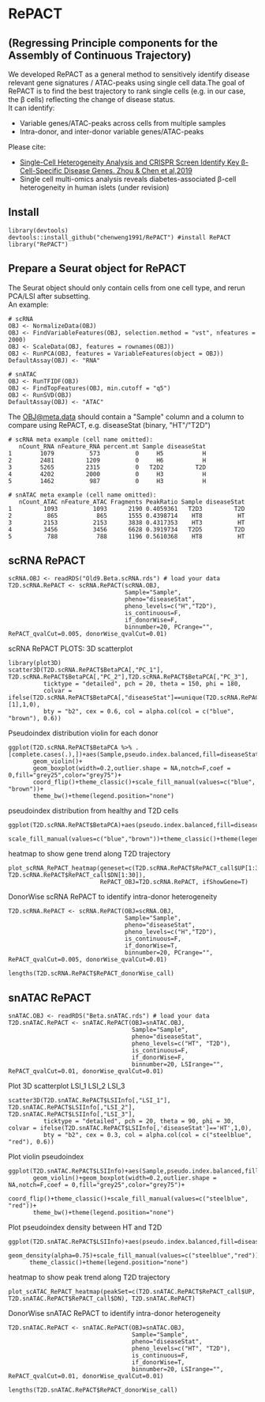 # RePACT
## (Regressing Principle components for the Assembly of Continuous Trajectory)
We developed RePACT as a general method to sensitively identify disease relevant gene signatures / ATAC-peaks using single cell data.The goal of RePACT is to find the best trajectory to rank single cells (e.g. in our case, the β cells) reflecting the change of disease status. <br /> 
It can identify:<br /> 
- Variable genes/ATAC-peaks across cells from multiple samples
- Intra-donor, and inter-donor variable genes/ATAC-peaks 

Please cite: <br /> 
- [Single-Cell Heterogeneity Analysis and CRISPR Screen Identify Key β-Cell-Specific Disease Genes. Zhou & Chen et al,2019](https://doi.org/10.1016/j.celrep.2019.02.043) 
- Single cell multi-omics analysis reveals diabetes-associated β-cell heterogeneity in human islets (under revision)

## Install
```
library(devtools)
devtools::install_github("chenweng1991/RePACT") #install RePACT
library("RePACT")
```

## Prepare a Seurat object for RePACT
The Seurat object should only contain cells from one cell type, and rerun PCA/LSI after subsetting.<br /> 
An example:
```
# scRNA
OBJ <- NormalizeData(OBJ)
OBJ <- FindVariableFeatures(OBJ, selection.method = "vst", nfeatures = 2000)
OBJ <- ScaleData(OBJ, features = rownames(OBJ))
OBJ <- RunPCA(OBJ, features = VariableFeatures(object = OBJ))
DefaultAssay(OBJ) <- "RNA"

# snATAC
OBJ <- RunTFIDF(OBJ)
OBJ <- FindTopFeatures(OBJ, min.cutoff = "q5")
OBJ <- RunSVD(OBJ)
DefaultAssay(OBJ) <- "ATAC"
```
The OBJ@meta.data should contain a "Sample" column and a column to compare using RePACT, e.g. diseaseStat (binary, "HT"/"T2D")
```
# scRNA meta example (cell name omitted):
   nCount_RNA nFeature_RNA percent.mt Sample diseaseStat
1        1079          573          0     H5           H
2        2481         1209          0     H6           H
3        5265         2315          0   T2D2         T2D
4        4202         2000          0     H3           H
5        1462          987          0     H3           H

# snATAC meta example (cell name omitted):
   nCount_ATAC nFeature_ATAC Fragments PeakRatio Sample diseaseStat
1         1093          1093      2190 0.4059361   T2D3         T2D
2          865           865      1555 0.4398714    HT8          HT
3         2153          2153      3838 0.4317353    HT3          HT
4         3456          3456      6628 0.3919734   T2D5         T2D
5          788           788      1196 0.5610368    HT8          HT
```
## scRNA RePACT
```
scRNA.OBJ <- readRDS("Old9.Beta.scRNA.rds") # load your data
T2D.scRNA.RePACT <- scRNA.RePACT(scRNA.OBJ,
                                 Sample="Sample",
                                 pheno="diseaseStat",
                                 pheno_levels=c("H","T2D"),
                                 is_continuous=F,
                                 if_donorWise=F,
                                 binnumber=20, PCrange="", RePACT_qvalCut=0.005, donorWise_qvalCut=0.01)
```
scRNA RePACT PLOTS:
3D scatterplot
```
library(plot3D)
scatter3D(T2D.scRNA.RePACT$BetaPCA[,"PC_1"], T2D.scRNA.RePACT$BetaPCA[,"PC_2"],T2D.scRNA.RePACT$BetaPCA[,"PC_3"],
          ticktype = "detailed", pch = 20, theta = 150, phi = 180, 
          colvar = ifelse(T2D.scRNA.RePACT$BetaPCA[,"diseaseStat"]==unique(T2D.scRNA.RePACT$BetaPCA[,"diseaseStat"])[1],1,0),
          bty = "b2", cex = 0.6, col = alpha.col(col = c("blue", "brown"), 0.6))
```
Pseudoindex distribution violin for each donor
```
ggplot(T2D.scRNA.RePACT$BetaPCA %>% .[complete.cases(.),])+aes(Sample,pseudo.index.balanced,fill=diseaseStat)+
       geom_violin()+
       geom_boxplot(width=0.2,outlier.shape = NA,notch=F,coef = 0,fill="grey25",color="grey75")+
       coord_flip()+theme_classic()+scale_fill_manual(values=c("blue", "brown"))+
       theme_bw()+theme(legend.position="none")
```
pseudoindex distribution from healthy and T2D cells
```
ggplot(T2D.scRNA.RePACT$BetaPCA)+aes(pseudo.index.balanced,fill=diseaseStat)+geom_density(alpha=0.75)+
       scale_fill_manual(values=c("blue","brown"))+theme_classic()+theme(legend.position="none")
```
heatmap to show gene trend along T2D trajectory
```
plot_scRNA_RePACT_heatmap(geneset=c(T2D.scRNA.RePACT$RePACT_call$UP[1:30], T2D.scRNA.RePACT$RePACT_call$DN[1:30]),
                          RePACT_OBJ=T2D.scRNA.RePACT, ifShowGene=T)
```
DonorWise scRNA RePACT to identify intra-donor heterogeneity
```
T2D.scRNA.RePACT <- scRNA.RePACT(OBJ=scRNA.OBJ,
                                 Sample="Sample",
                                 pheno="diseaseStat",
                                 pheno_levels=c("H","T2D"),
                                 is_continuous=F,
                                 if_donorWise=T,
                                 binnumber=20, PCrange="", RePACT_qvalCut=0.005, donorWise_qvalCut=0.01)

lengths(T2D.scRNA.RePACT$RePACT_donorWise_call)
```
## snATAC RePACT
```
snATAC.OBJ <- readRDS("Beta.snATAC.rds") # load your data
T2D.snATAC.RePACT <- snATAC.RePACT(OBJ=snATAC.OBJ,
                                   Sample="Sample",
                                   pheno="diseaseStat",
                                   pheno_levels=c("HT", "T2D"),
                                   is_continuous=F,
                                   if_donorWise=F,
                                   binnumber=20, LSIrange="", RePACT_qvalCut=0.01, donorWise_qvalCut=0.01)
```
Plot 3D scatterplot LSI_1 LSI_2 LSI_3
```
scatter3D(T2D.snATAC.RePACT$LSIInfo[,"LSI_1"], T2D.snATAC.RePACT$LSIInfo[,"LSI_2"], T2D.snATAC.RePACT$LSIInfo[,"LSI_3"],
          ticktype = "detailed", pch = 20, theta = 90, phi = 30, colvar = ifelse(T2D.snATAC.RePACT$LSIInfo[,'diseaseStat']=='HT',1,0),
          bty = "b2", cex = 0.3, col = alpha.col(col = c("steelblue", "red"), 0.6))
```
Plot violin pseudoindex
```
ggplot(T2D.snATAC.RePACT$LSIInfo)+aes(Sample,pseudo.index.balanced,fill=diseaseStat)+
       geom_violin()+geom_boxplot(width=0.2,outlier.shape = NA,notch=F,coef = 0,fill="grey25",color="grey75")+
       coord_flip()+theme_classic()+scale_fill_manual(values=c("steelblue", "red"))+
       theme_bw()+theme(legend.position="none")
```
Plot pseudoindex density between HT and T2D
```
ggplot(T2D.snATAC.RePACT$LSIInfo)+aes(pseudo.index.balanced,fill=diseaseStat)+
      geom_density(alpha=0.75)+scale_fill_manual(values=c("steelblue","red"))+
      theme_classic()+theme(legend.position="none")
```
heatmap to show peak trend along T2D trajectory
```
plot_scATAC_RePACT_heatmap(peakSet=c(T2D.snATAC.RePACT$RePACT_call$UP, T2D.snATAC.RePACT$RePACT_call$DN), T2D.snATAC.RePACT)
```
DonorWise snATAC RePACT to identify intra-donor heterogeneity
```
T2D.snATAC.RePACT <- snATAC.RePACT(OBJ=snATAC.OBJ,
                                   Sample="Sample",
                                   pheno="diseaseStat",
                                   pheno_levels=c("HT", "T2D"),
                                   is_continuous=F,
                                   if_donorWise=T,
                                   binnumber=20, LSIrange="", RePACT_qvalCut=0.01, donorWise_qvalCut=0.01)

lengths(T2D.snATAC.RePACT$RePACT_donorWise_call)
```
